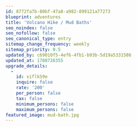 ```yaml
---
id: 8772fa7b-80bf-47a8-a982-899121a77273
blueprint: adventures
title: 'Volcano Hike / Mud Baths'
seo_noindex: false
seo_nofollow: false
seo_canonical_type: entry
sitemap_change_frequency: weekly
sitemap_priority: 0.5
updated_by: c69010f5-4ef6-4fb1-b93b-5d19a5331586
updated_at: 1708726355
upgrade_details:
  -
    id: xiflkS9e
    inquire: false
    rate: '200'
    per_person: false
    tax: false
    minimum_persons: false
    maximum_persons: false
featured_image: mud-bath.jpg
---
```

